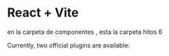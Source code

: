 # React + Vite

en la carpeta de componentes , esta la carpeta hitos 6 

Currently, two official plugins are available:

